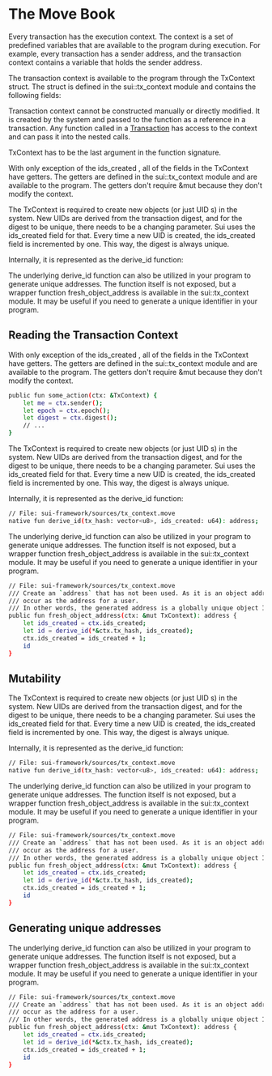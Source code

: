 # The Move Book

Every transaction has the execution context. The context is a set of predefined variables that are
available to the program during execution. For example, every transaction has a sender address, and
the transaction context contains a variable that holds the sender address.

The transaction context is available to the program through the  TxContext  struct. The struct is
defined in the  sui::tx_context  module and contains the following fields:

Transaction context cannot be constructed manually or directly modified. It is created by the system
and passed to the function as a reference in a transaction. Any function called in a
 [Transaction](./../concepts/what-is-a-transaction.html)  has access to the context and can pass it into
the nested calls.

TxContext  has to be the last argument in the function signature.

With only exception of the  ids_created , all of the fields in the  TxContext  have getters. The
getters are defined in the  sui::tx_context  module and are available to the program. The getters
don't require  &mut  because they don't modify the context.

The  TxContext  is required to create new objects (or just  UID s) in the system. New UIDs are
derived from the transaction digest, and for the digest to be unique, there needs to be a changing
parameter. Sui uses the  ids_created  field for that. Every time a new UID is created, the
 ids_created  field is incremented by one. This way, the digest is always unique.

Internally, it is represented as the  derive_id  function:

The underlying  derive_id  function can also be utilized in your program to generate unique
addresses. The function itself is not exposed, but a wrapper function  fresh_object_address  is
available in the  sui::tx_context  module. It may be useful if you need to generate a unique
identifier in your program.

## Reading the Transaction Context

With only exception of the  ids_created , all of the fields in the  TxContext  have getters. The
getters are defined in the  sui::tx_context  module and are available to the program. The getters
don't require  &mut  because they don't modify the context.

```bash
public fun some_action(ctx: &TxContext) {
    let me = ctx.sender();
    let epoch = ctx.epoch();
    let digest = ctx.digest();
    // ...
}
```

The  TxContext  is required to create new objects (or just  UID s) in the system. New UIDs are
derived from the transaction digest, and for the digest to be unique, there needs to be a changing
parameter. Sui uses the  ids_created  field for that. Every time a new UID is created, the
 ids_created  field is incremented by one. This way, the digest is always unique.

Internally, it is represented as the  derive_id  function:

```bash
// File: sui-framework/sources/tx_context.move
native fun derive_id(tx_hash: vector<u8>, ids_created: u64): address;
```

The underlying  derive_id  function can also be utilized in your program to generate unique
addresses. The function itself is not exposed, but a wrapper function  fresh_object_address  is
available in the  sui::tx_context  module. It may be useful if you need to generate a unique
identifier in your program.

```bash
// File: sui-framework/sources/tx_context.move
/// Create an `address` that has not been used. As it is an object address, it will never
/// occur as the address for a user.
/// In other words, the generated address is a globally unique object ID.
public fun fresh_object_address(ctx: &mut TxContext): address {
    let ids_created = ctx.ids_created;
    let id = derive_id(*&ctx.tx_hash, ids_created);
    ctx.ids_created = ids_created + 1;
    id
}
```

## Mutability

The  TxContext  is required to create new objects (or just  UID s) in the system. New UIDs are
derived from the transaction digest, and for the digest to be unique, there needs to be a changing
parameter. Sui uses the  ids_created  field for that. Every time a new UID is created, the
 ids_created  field is incremented by one. This way, the digest is always unique.

Internally, it is represented as the  derive_id  function:

```bash
// File: sui-framework/sources/tx_context.move
native fun derive_id(tx_hash: vector<u8>, ids_created: u64): address;
```

The underlying  derive_id  function can also be utilized in your program to generate unique
addresses. The function itself is not exposed, but a wrapper function  fresh_object_address  is
available in the  sui::tx_context  module. It may be useful if you need to generate a unique
identifier in your program.

```bash
// File: sui-framework/sources/tx_context.move
/// Create an `address` that has not been used. As it is an object address, it will never
/// occur as the address for a user.
/// In other words, the generated address is a globally unique object ID.
public fun fresh_object_address(ctx: &mut TxContext): address {
    let ids_created = ctx.ids_created;
    let id = derive_id(*&ctx.tx_hash, ids_created);
    ctx.ids_created = ids_created + 1;
    id
}
```

## Generating unique addresses

The underlying  derive_id  function can also be utilized in your program to generate unique
addresses. The function itself is not exposed, but a wrapper function  fresh_object_address  is
available in the  sui::tx_context  module. It may be useful if you need to generate a unique
identifier in your program.

```bash
// File: sui-framework/sources/tx_context.move
/// Create an `address` that has not been used. As it is an object address, it will never
/// occur as the address for a user.
/// In other words, the generated address is a globally unique object ID.
public fun fresh_object_address(ctx: &mut TxContext): address {
    let ids_created = ctx.ids_created;
    let id = derive_id(*&ctx.tx_hash, ids_created);
    ctx.ids_created = ids_created + 1;
    id
}
```